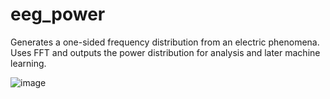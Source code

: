 # eeg_power
Generates a one-sided frequency distribution from an electric phenomena. Uses FFT and outputs the power distribution for analysis and later machine learning. 

![image](https://github.com/user-attachments/assets/76d159cf-f204-4023-8530-979003a34bb0)
